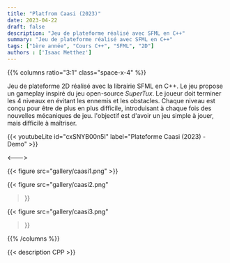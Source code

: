 ```yaml
---
title: "Platfrom Caasi (2023)"
date: 2023-04-22
draft: false
description: "Jeu de plateforme réalisé avec SFML en C++"
summary: "Jeu de plateforme réalisé avec SFML en C++"
tags: ["1ère année", "Cours C++", "SFML", "2D"]
authors : ['Isaac Metthez']
---
```


{{% columns ratio="3:1" class="space-x-4" %}} <!-- begin columns block -->

Jeu de plateforme 2D réalisé avec la librairie SFML en C++. Le jeu propose un gameplay inspiré du jeu open-source _SuperTux_. 
Le joueur doit terminer les 4 niveaux en évitant les ennemis et les obstacles. 
Chaque niveau est conçu pour être de plus en plus difficile, introduisant à chaque fois des nouvelles mécaniques de jeu.
l'objectif est d'avoir un jeu simple à jouer, mais difficile à maîtriser.

{{< youtubeLite id="cxSNYB00n5I" label="Plateforme Caasi (2023) - Demo" >}}

<---> <!-- magic separator, between columns -->

<div class="[&>figure]:my-4">
{{< figure
src="gallery/caasi1.png"
>}}

{{< figure
src="gallery/caasi2.png"
>}}

{{< figure
src="gallery/caasi3.png"
>}}
</div>

{{% /columns %}}

{{< description CPP >}}

